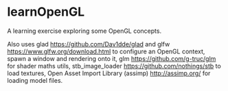 # learnOpenGL
A learning exercise exploring some OpenGL concepts.

Also uses glad https://github.com/Dav1dde/glad and glfw https://www.glfw.org/download.html to configure an OpenGL context, spawn a window and rendering onto it, glm https://github.com/g-truc/glm for  shader maths utils, stb_image_loader https://github.com/nothings/stb to load textures, Open Asset Import Library (assimp) http://assimp.org/ for loading model files.
